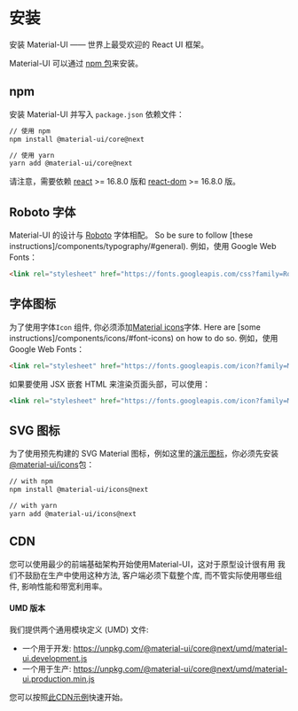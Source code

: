 # 安装

<p class="description">安装 Material-UI —— 世界上最受欢迎的 React UI 框架。</p>

Material-UI 可以通过 [npm 包](https://www.npmjs.com/package/@material-ui/core)来安装。

## npm

安装 Material-UI 并写入 `package.json` 依赖文件：

```sh
// 使用 npm
npm install @material-ui/core@next

// 使用 yarn
yarn add @material-ui/core@next
```

请注意，需要依赖 [react](https://www.npmjs.com/package/react) >= 16.8.0 版和 [react-dom](https://www.npmjs.com/package/react-dom) >= 16.8.0 版。

## Roboto 字体

Material-UI 的设计与 [Roboto](https://fonts.google.com/specimen/Roboto) 字体相配。 So be sure to follow [these instructions]/components/typography/#general). 例如，使用 Google Web Fonts：

```html
<link rel="stylesheet" href="https://fonts.googleapis.com/css?family=Roboto:300,400,500" />
```

## 字体图标

为了使用字体`Icon` 组件, 你必须添加[Material icons](https://material.io/tools/icons/)字体. Here are [some instructions]/components/icons/#font-icons) on how to do so. 例如，使用 Google Web Fonts：

```html
<link rel="stylesheet" href="https://fonts.googleapis.com/icon?family=Material+Icons" />
```

如果要使用 JSX 嵌套 HTML 来渲染页面头部，可以使用：

```jsx
<link rel="stylesheet" href="https://fonts.googleapis.com/icon?family=Material+Icons" />
```

## SVG 图标

为了使用预先构建的 SVG Material 图标，例如这里的[演示图标](/components/icons/)，你必须先安装 [@material-ui/icons](https://www.npmjs.com/package/@material-ui/icons)包：

```sh
// with npm
npm install @material-ui/icons@next

// with yarn
yarn add @material-ui/icons@next
```

## CDN

您可以使用最少的前端基础架构开始使用Material-UI，这对于原型设计很有用 我们不鼓励在生产中使用这种方法, 客户端必须下载整个库, 而不管实际使用哪些组件, 影响性能和带宽利用率。

#### UMD 版本

我们提供两个通用模块定义 (UMD) 文件:

- 一个用于开发: https://unpkg.com/@material-ui/core@next/umd/material-ui.development.js
- 一个用于生产: https://unpkg.com/@material-ui/core@next/umd/material-ui.production.min.js

您可以按照[此CDN示例](https://github.com/mui-org/material-ui/tree/next/examples/cdn-next)快速开始。